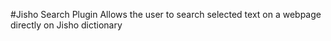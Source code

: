 #Jisho Search Plugin
Allows the user to search selected text on a webpage directly on Jisho dictionary